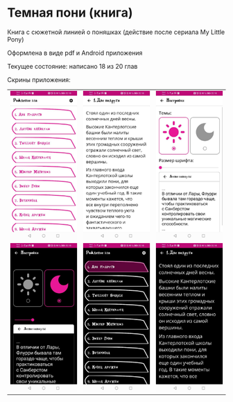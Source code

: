 # Темная пони (книга)

Книга с сюжетной линией о поняшках (действие после сериала My Little Pony)

Оформлена в виде pdf и Android приложения

Текущее состояние: написано 18 из 20 глав

Скрины приложения:

<table>
  <tr>
    <td><img src="screens/screen1.jpg"/></td>
    <td><img src="screens/screen2.jpg"/></td>
    <td><img src="screens/screen3.jpg"/></td>
  </tr>
  <tr>
    <td><img src="screens/screen4.jpg"/></td>
    <td><img src="screens/screen5.jpg"/></td>
    <td><img src="screens/screen6.jpg"/></td>
  </tr>
</table>
